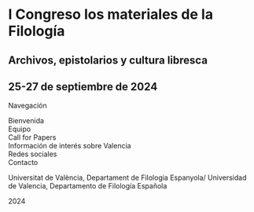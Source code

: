 <h1>I Congreso los materiales de la Filología</h1>
<h2>Archivos, epistolarios y cultura libresca</h2>
<h2>25-27 de septiembre de 2024</h2>

<p>Navegación</p>

<p>Bienvenida
  <br>
Equipo
  <br>
Call for Papers
  <br>
Información de interés sobre Valencia
  <br>
Redes sociales
  <br>
Contacto</p>

<p>Universitat de València, Departament de Filologia Espanyola/ Universidad de Valencia, Departamento de Filología Española</p> <p>2024</p>
